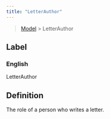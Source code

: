 ```yaml
---
title: "LetterAuthor"
---
```


> [Model](../../) > LetterAuthor

## Label

### English
LetterAuthor


## Definition
The role of a person who writes a letter. 


    
